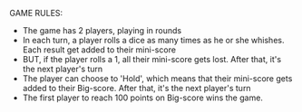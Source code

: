 GAME RULES:
- The game has 2 players, playing in rounds
- In each turn, a player rolls a dice as many times as he or she whishes. Each result get added to their mini-score
- BUT, if the player rolls a 1, all their mini-score gets lost. After that, it's the next player's turn
- The player can choose to 'Hold', which means that their mini-score gets added to their Big-score. After that, it's the next player's turn
- The first player to reach 100 points on Big-score wins the game.
